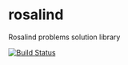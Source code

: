 # rosalind
Rosalind problems solution library

[![Build Status](https://travis-ci.org/antklim/rosalind.svg?branch=master)](https://travis-ci.org/antklim/rosalind)
